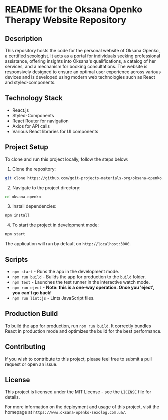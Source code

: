 # README for the Oksana Openko Therapy Website Repository

## Description

This repository hosts the code for the personal website of Oksana Openko, a certified sexologist. It acts as a portal for individuals seeking professional assistance, offering insights into Oksana's qualifications, a catalog of her services, and a mechanism for booking consultations. The website is responsively designed to ensure an optimal user experience across various devices and is developed using modern web technologies such as React and styled-components.

## Technology Stack

- React.js
- Styled-Components
- React Router for navigation
- Axios for API calls
- Various React libraries for UI components

## Project Setup

To clone and run this project locally, follow the steps below:

1. Clone the repository:

```bash
git clone https://github.com/goit-projects-materials-org/oksana-openko.git
```

2. Navigate to the project directory:

```bash
cd oksana-openko
```

3. Install dependencies:

```bash
npm install
```

4. To start the project in development mode:

```bash
npm start
```

The application will run by default on `http://localhost:3000`.

## Scripts

- `npm start` - Runs the app in the development mode.
- `npm run build` - Builds the app for production to the `build` folder.
- `npm test` - Launches the test runner in the interactive watch mode.
- `npm run eject` - **Note: this is a one-way operation. Once you 'eject', you can’t go back!**
- `npm run lint:js` - Lints JavaScript files.

## Production Build

To build the app for production, run `npm run build`. It correctly bundles React in production mode and optimizes the build for the best performance.

## Contributing

If you wish to contribute to this project, please feel free to submit a pull request or open an issue.

## License

This project is licensed under the MIT License - see the `LICENSE` file for details.

For more information on the deployment and usage of this project, visit the homepage at `https://www.oksana-openko-sexolog.com.ua/`.
